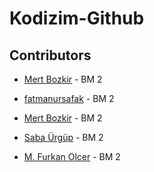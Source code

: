 # Kodizim-Github

## Contributors

 * [Mert Bozkir](https://github.com/mertbozkir) - BM 2 
 *  [fatmanursafak](https://github.com/fatmanursafak) - BM 2

 * [Mert Bozkir](https://github.com/mertbozkir) - BM 2

 * [Saba Ürgüp](https://github.com/SabaUrgup) - BM 2
 * [M. Furkan Olcer](https://github.com/mfurkanolcer) - BM 2


